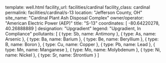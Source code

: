 template: well.html
facility_url: facilities/cardinal
facility_class: cardinal
permalink: facilities/cardinal/s-13
location: "Jefferson County, OH"
site_name: "Cardinal Plant Ash Disposal Complex"
owner/operator: "American Electric Power (AEP)"
title: "S-13"
coordinates: [
  -80.64220278,
  40.26888889
]
designation: "Upgradient"
legend: "Upgradient, In Compliance"
pollutants: [
{
  type: Sb,
  name: Antimony
},
{
  type: As,
  name: Arsenic
},
{
  type: Ba,
  name: Barium
},
{
  type: Be,
  name: Beryllium
},
{
  type: B,
  name: Boron
},
{
  type: Cu,
  name: Copper
},
{
  type: Pb,
  name: Lead
},
{
  type: Mn,
  name: Manganese
},
{
  type: Mo,
  name: Molybdenum
},
{
  type: Ni,
  name: Nickel
},
{
  type: Sr,
  name: Strontium
}
]
